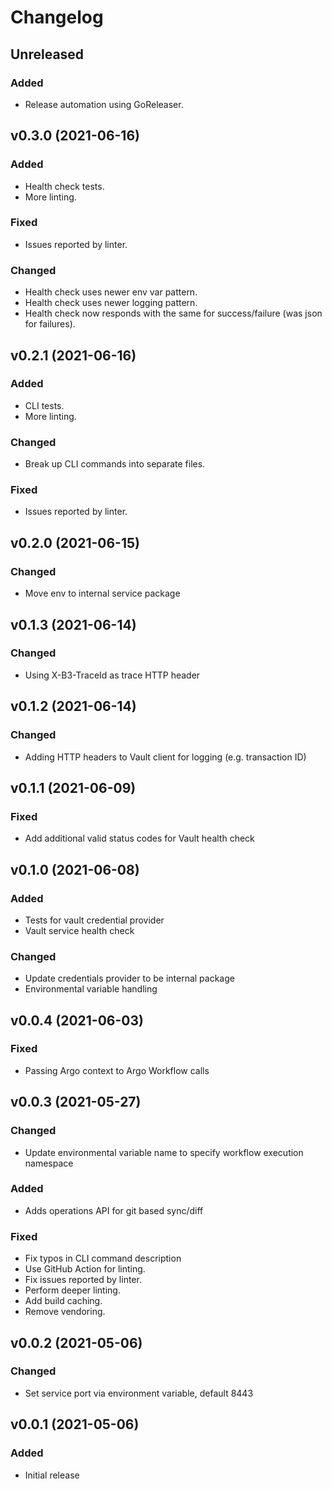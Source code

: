 # Changelog

## Unreleased
### Added
* Release automation using GoReleaser.

## v0.3.0 (2021-06-16)
### Added
* Health check tests.
* More linting.

### Fixed
* Issues reported by linter.

### Changed
* Health check uses newer env var pattern.
* Health check uses newer logging pattern.
* Health check now responds with the same for success/failure (was json for
  failures).

## v0.2.1 (2021-06-16)
### Added
* CLI tests.
* More linting.

### Changed
* Break up CLI commands into separate files.

### Fixed
* Issues reported by linter.

## v0.2.0 (2021-06-15)
### Changed
* Move env to internal service package

## v0.1.3 (2021-06-14)
### Changed
* Using X-B3-TraceId as trace HTTP header

## v0.1.2 (2021-06-14)
### Changed
* Adding HTTP headers to Vault client for logging (e.g. transaction ID)

## v0.1.1 (2021-06-09)
### Fixed
* Add additional valid status codes for Vault health check

## v0.1.0 (2021-06-08)
### Added
* Tests for vault credential provider
* Vault service health check

### Changed
* Update credentials provider to be internal package
* Environmental variable handling

## v0.0.4 (2021-06-03)
### Fixed
* Passing Argo context to Argo Workflow calls

## v0.0.3 (2021-05-27)
### Changed
* Update environmental variable name to specify workflow execution namespace

### Added
* Adds operations API for git based sync/diff

### Fixed
* Fix typos in CLI command description
* Use GitHub Action for linting.
* Fix issues reported by linter.
* Perform deeper linting.
* Add build caching.
* Remove vendoring.

## v0.0.2 (2021-05-06)
### Changed
* Set service port via environment variable, default 8443

## v0.0.1 (2021-05-06)
### Added
* Initial release
